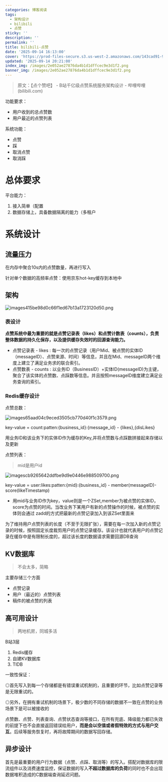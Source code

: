 ```yaml
---
categories: 博客阅读
tags:
  - 架构设计
  - bilibili
  - 点赞
sticky: ''
description: ''
permalink: ''
title: bilibili-点赞
date: '2025-09-14 16:13:00'
cover: 'https://prod-files-secure.s3.us-west-2.amazonaws.com/143cad91-961b-48b0-82dc-78fbb6eb5abe/ec123cdf-ca8b-4dc6-984d-4a52f31eb3f4/wallhaven-jx62x5.png?X-Amz-Algorithm=AWS4-HMAC-SHA256&X-Amz-Content-Sha256=UNSIGNED-PAYLOAD&X-Amz-Credential=ASIAZI2LB46665J7UW7D%2F20250919%2Fus-west-2%2Fs3%2Faws4_request&X-Amz-Date=20250919T220040Z&X-Amz-Expires=3600&X-Amz-Security-Token=IQoJb3JpZ2luX2VjEGUaCXVzLXdlc3QtMiJHMEUCIBQ9j5AlF0Dh2gRVaH5CpPTJZs%2FNZT%2FoLWt7sIPTmJWiAiEA2dtZSKr%2FHAsBC1wthKyTRbuCXCIw09vTAzjyIFx2MGcqiAQI3v%2F%2F%2F%2F%2F%2F%2F%2F%2F%2FARAAGgw2Mzc0MjMxODM4MDUiDKy3%2Bi4OrL%2FTxcPdNyrcA5%2F5vo%2BHjW3fJz8h%2BzXDL2fNfGK3pcCUTRAkYcgf1Mk73Z%2FS96s7mxoj26bPQ501V94YN5Z7fY0g%2Fc%2B8njLy35Ckz9SigpYRg%2FTMuF%2F3b8ZPc6XRgDr77J9uYnpVEUZ%2FhEYsyj4gKGwt1iE7lm4umkDpywrMSjxvU9USph4EqolWeresDCSokRmJlwmV7CYzO50PIQrs%2Fd78%2B0%2FlK7hWmg2uuaFvAKKu4RxLtuZVfzA9HiWVPm0Wqz894nZmoRjCdzzWP4bmhMHCzPTZcYmsctIVJrEAqcFTAOd8dYHOLXjOaM684CKBR0Z4uNrybsj%2Bm1X7%2F4QMP2kmpIHviZ%2BVjOl5AGsICQcAEIxBkrwM5rV5iWg1mWCWa12MpLmxNGsTgC3jDVMvMCMDNusRlk0k0KelnvdB9BD9g3%2FIwML%2F0KntIVEj%2FElJyl0TSt0d7V9D6k4OQbeifZeapi18V3JKVqZMvnadRKfX21Zt124dgwhOh2re0smcIAyzLcqGtt2KZa7%2FjVvEB2nTgPuV%2FA%2FwIDYINNmRlDUiV9DR6UJGjaS7jdJFgOPp2ZludjOtD41xFSFwbq0P%2F08bAYgf9TAqlxdUsf7aNKdLo%2BEi0WblDASS2aPs4TXZYtIrbtI7MJmHt8YGOqUBTOt2lEx1HAlJ%2F7zKYfUKWFqC6wgbELY9KTpyAMi74ehWZbu2sZkzFjS2gRuCk5lvxh53xc0FdqSiwqDEsSXz9rM7BgMqKNbaRiezkH3s%2F6yj4DuhgXNxadUmfrH90z1t5L7dGyI%2B850ErSuizp%2FYORY0lEA6RXTopYY5oCUXvBPEeNQOuq9A%2FLaS2qo3FFJHsPHFiPrH3qe2n8Z0bNK3o2H4XDGj&X-Amz-Signature=4b6e46aab3b50454deb7eadde39903aa7f9413ba9e539b4ecb0ec62f1b16dbb3&X-Amz-SignedHeaders=host&x-amz-checksum-mode=ENABLED&x-id=GetObject'
updated: '2025-09-14 20:21:00'
index_img: /images/2e052ae27876da4b1d1dffcec9e3d1f2.png
banner_img: /images/2e052ae27876da4b1d1dffcec9e3d1f2.png
---
```

> 原文：【点个赞吧】 - B站千亿级点赞系统服务架构设计 - 哔哩哔哩 (bilibili.com)

功能要求：

- 用户收到的总点赞数
- 用户最近的点赞列表

系统功能：

- 点赞
- 踩
- 取消点赞
- 取消踩

# 总体要求


平台能力：

1. 接入简单（配置
2. 数据存储上，具备数据隔离的能力（多租户

# 系统设计


## 流量压力


在内存中聚合10s内的点赞数量，再进行写入


针对单个数据的高频率点赞：使用京东hot-key缓存到本地中


## 架构


![images415be98d0c66f1ed67b13a1723120d50.png](/images/4dcb611d834ccbb16132b82f631e7288.png)


### 表设计


**点赞系统中最为重要的就是点赞记录表（likes）和点赞计数表（counts），负责整体数据的持久化保存，以及提供缓存失效时的回源查询能力。**

- 点赞记录表 - likes : 每一次的点赞记录（用户Mid、被点赞的实体ID（messageID）、点赞来源、时间）等信息，并且在Mid、messageID两个维度上建立了满足业务求的联合索引。
- 点赞数表 - counts : 以业务ID（BusinessID）+实体ID(messageID)为主键，聚合了该实体的点赞数、点踩数等信息。并且按照messageID维度建立满足业务查询的索引。

### Redis缓存设计


点赞总数：


![images65aad04c9eced3505cb770d40f1c3579.png](/images/8d7404034032ddf5bbc9330f7b99f605.png)


key-value = count:patten:{business_id}:{message_id} - {likes},{disLikes}


用业务ID和该业务下的实体ID作为缓存的Key,并将点赞数与点踩数拼接起来存储以及更新


点赞列表：

> mid是用户id

![imagescb9265642ddfbe9d9e0446e988509700.png](/images/47d860bd87f10c2101b205b8b271538d.png)


key-value = user:likes:patten:{mid}:{business_id} - member(messageID)-score(likeTimestamp)

- 用mid与业务ID作为key，value则是一个ZSet,member为被点赞的实体ID，score为点赞的时间。当改业务下某用户有新的点赞操作的时候，被点赞的实体则会通过 zadd的方式把最新的点赞记录加入到该ZSet里面来

为了维持用户点赞列表的长度（不至于无限扩张），需要在每一次加入新的点赞记录的时候，按照固定长度裁剪用户的点赞记录缓存。该设计也就代表用户的点赞记录在缓存中是有限制长度的，超过该长度的数据请求需要回源DB查询


## KV数据库

> 不会太多，简略

主要存储三个方面

- 点赞记录
- 用户（最近的）点赞列表
- 稿件的被点赞的列表

## 高可用设计

> 两地机房，同城多活

B站3层

1. Redis缓存
2. 自建KV数据库
3. TIDB

一致性保证：


◎首先写入到每一个存储都是有错误重试机制的，且重要的环节，比如点赞记录等是无限重试的。


◎另外，在拥有重试机制的场景下，极少数的不同存储的数据不一致在点赞的业务场景下是可以被接收的


点赞数、点赞、列表查询、点赞状态查询等接口，在所有兜底、降级能力都已失效的前提下也不会直接返回错误给用户，**而是会以空值或者假特效的方式与用户交互**。后续等服务恢复时，再将故障期间的数据写回存储。


## 异步设计


首先是最重要的用户行为数据（点赞、点踩、取消等）的写入。搭配对数据库的限流组件以及消费速度监控，保证数据的写入**不超过数据库的负荷**的同时也不会出现数据堆积造成的C数据端查询延迟问题。

